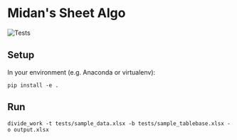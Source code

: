 # Midan's Sheet Algo
![Tests](https://github.com/bobthebuilder887/midanalgo/actions/workflows/main.yml/badge.svg?event=push)

## Setup
In your environment (e.g. Anaconda or virtualenv):

```{code-block} bash
pip install -e .
```

## Run
```{code-block} bash
divide_work -t tests/sample_data.xlsx -b tests/sample_tablebase.xlsx -o output.xlsx
```
